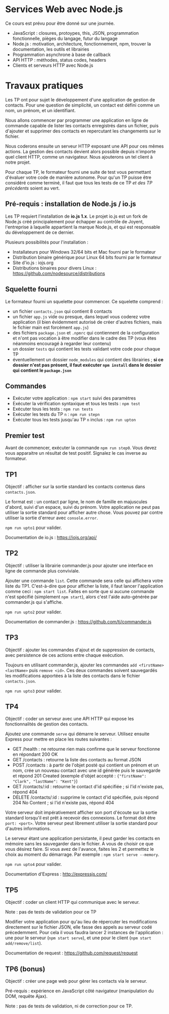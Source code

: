 # Services Web avec Node.js

Ce cours est prévu pour être donné sur une journée.

- JavaScript : closures, protoypes, this, JSON, programmation fonctionnelle, pièges du langage, futur du langage
- Node.js : motivation, architecture, fonctionnement, npm, trouver la documentation, les outils et librairies
- Programmation asynchrone à base de callback
- API HTTP : méthodes, status codes, headers
- Clients et serveurs HTTP avec Node.js

# Travaux pratiques

Les TP ont pour sujet le développement d'une application de gestion de contacts. Pour une question de simplicité, un contact est défini comme un nom, un prénom, et un identifiant.

Nous allons commencer par programmer une application en ligne de commande capable de lister les contacts enregistrés dans un fichier, puis d'ajouter et supprimer des contacts en repercutant les changements sur le fichier.

Nous coderons ensuite un serveur HTTP exposant une API pour ces mêmes actions. La gestion des contacts devient alors possible depuis n'importe quel client HTTP, comme un navigateur. Nous ajouterons un tel client à notre projet.

Pour chaque TP, le formateur fourni une suite de test vous permettant d'évaluer votre code de manière autonome. Pour qu'un TP puisse être considéré comme terminé, il faut que tous les tests de ce TP *et des TP précédents* soient au vert.

## Pré-requis : installation de Node.js / io.js

Les TP requiert l'installation de **io.js 1.x**. Le projet io.js est un fork de Node.js créé principalement pour échapper au contrôle de Joyent, l'entreprise à laquelle appartient la marque Node.js, et qui est responsable du développement de ce dernier.

Plusieurs possibilités pour l'installation :
- Installateurs pour Windows 32/64 bits et Mac fourni par le formateur
- Distribution binaire générique pour Linux 64 bits fourni par le formateur
- Site d'io.js : iojs.org
- Distributions binaires pour divers Linux : https://github.com/nodesource/distributions

## Squelette fourni

Le formateur fourni un squelette pour commencer. Ce squelette comprend :
- un fichier `contacts.json` qui contient 8 contacts
- un fichier `app.js` vide ou presque, dans lequel vous coderez votre application (il bien évidemment autorisé de créer d'autres fichiers, mais le fichier main est forcément `app.js`)
- des fichiers `package.json` et `.npmrc` qui contiennent de la configuration et n'ont pas vocation à être modifier dans le cadre des TP (vous êtes néanmoins encouragé à regarder leur contenu)
- un dossier `tests` qui contient les tests validant votre code pour chaque TP
- éventuellement un dossier `node_modules` qui contient des librairies ; **si ce dossier n'est pas présent, il faut exécuter `npm install` dans le dossier qui contient le `package.json`**

## Commandes

- Exécuter votre application : `npm start` suivi des paramètres
- Exécuter la vérification syntaxique et tous les tests : `npm test`
- Exécuter tous les tests : `npm run tests`
- Exécuter les tests du TP `n` : `npm run stepn`
- Exécuter tous les tests jusqu'au TP `n` inclus : `npm run upton`

## Premier test

Avant de commencer, exécuter la commande `npm run step0`. Vous devez vous apparaitre un résultat de test positif. Signalez le cas inverse au formateur.

## TP1

Objectif : afficher sur la sortie standard les contacts contenus dans `contacts.json`.

Le format est : un contact par ligne, le nom de famille en majuscules d'abord, suivi d'un espace, suivi du prénom. Votre application ne peut pas utiliser la sortie standard pour afficher autre chose. Vous pouvez par contre utiliser la sortie d'erreur avec `console.error`.

`npm run upto1` pour valider.

Documentation de io.js : https://iojs.org/api/

## TP2

Objectif : utiliser la librairie commander.js pour ajouter une interface en ligne de commande plus conviviale.

Ajouter une commande `list`. Cette commande sera celle qui affichera votre liste du TP1. C'est-à-dire que pour afficher la liste, il faut lancer l'application comme ceci : `npm start list`. Faites en sorte que si aucune commande n'est spécifié (simplement `npm start`), alors c'est l'aide auto-générée par commander.js qui s'affiche.

`npm run upto2` pour valider.

Documentation de commander.js : https://github.com/tj/commander.js

## TP3

Objectif : ajouter les commandes d'ajout et de suppression de contacts, avec persistence de ces actions entre chaque exécution.

Toujours en utilisant commander.js, ajouter les commandes `add <firstName> <lastName>` puis `remove <id>`. Ces deux commandes soivent sauvegardés les modifications apportées à la liste des contacts dans le fichier `contacts.json`.

`npm run upto3` pour valider.

## TP4

Objectif : coder un serveur avec une API HTTP qui expose les fonctionnalités de gestion des contacts.

Ajoutez une commande `serve` qui démarre le serveur. Utilisez ensuite Express pour mettre en place les routes suivantes :
- GET /health : ne retourne rien mais confirme que le serveur fonctionne en répondant 200 OK
- GET /contacts : retourne la liste des contacts au format JSON
- POST /contacts : à partir de l'objet posté qui contient un prénom et un nom, crée un nouveau contact avec une id générée puis le sauvegarde et répond 201 Created (exemple d'objet accepté : `{"firstName": "Clark", "lastName": "Kent"}`)
- GET /contacts/:id : retourne le contact d'id spécifiée ; si l'id n'existe pas, répond 404
- DELETE /contacts/:id : supprime le contact d'id spécifiée, puis répond 204 No Content ; si l'id n'existe pas, répond 404

Votre serveur doit impérativement afficher son port d'écoute sur la sortie standard lorsqu'il est prêt à recevoir des connexions. Le format doit être `port: <port>`. Votre serveur peut librement utiliser la sortie standard pour d'autres informations.

Le serveur étant une application persistante, il peut garder les contacts en mémoire sans les sauvegarder dans le fichier. A vous de choisir ce que vous désirez faire. Si vous avez de l'avance, faites les 2 et permettez le choix au moment du démarrage. Par exemple : `npm start serve --memory`.

`npm run upto4` pour valider.

Documentation d'Express : http://expressjs.com/

## TP5

Objectif : coder un client HTTP qui communique avec le serveur.

Note : pas de tests de validation pour ce TP

Modifier votre application pour qu'au lieu de répercuter les modifications directement sur le fichier JSON, elle fasse des appels au serveur codé précedemment. Pour cela il vous faudra lancer 2 instances de l'application : une pour le serveur (`npm start serve`), et une pour le client (`npm start add/remove/list`).

Documentation de request : https://github.com/request/request

## TP6 (bonus)

Objectif : créer une page web pour gérer les contacts via le serveur.

Pré-requis : expérience en JavaScript côté navigateur (manipulation du DOM, requête Ajax).

Note : pas de tests de validation, ni de correction pour ce TP.
